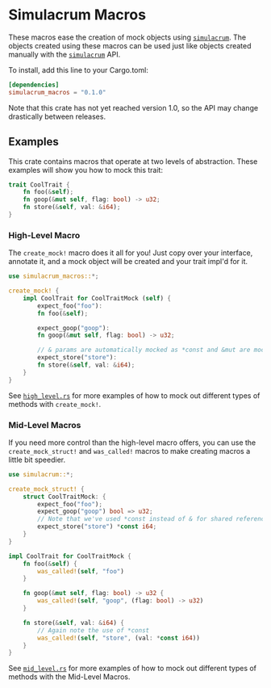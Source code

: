 Simulacrum Macros
==================================================================

These macros ease the creation of mock objects using [`simulacrum`](https://github.com/pcsm/simulacrum/simulacrum). The objects 
created using these macros can be used just like objects created manually with
the [`simulacrum`](https://github.com/pcsm/simulacrum/simulacrum) API.

To install, add this line to your Cargo.toml:

```toml
[dependencies]
simulacrum_macros = "0.1.0"
```

Note that this crate has not yet reached version 1.0, so the API may change drastically between releases.

## Examples

This crate contains macros that operate at two levels of abstraction. These 
examples will show you how to mock this trait:

```rust
trait CoolTrait {
    fn foo(&self);
    fn goop(&mut self, flag: bool) -> u32;
    fn store(&self, val: &i64);
}
```

### High-Level Macro

The `create_mock!` macro does it all for you! Just copy over your interface,
annotate it, and a mock object will be created and your trait impl'd for it.

```rust
use simulacrum_macros::*;

create_mock! {
    impl CoolTrait for CoolTraitMock (self) {
        expect_foo("foo"):
        fn foo(&self);

        expect_goop("goop"):
        fn goop(&mut self, flag: bool) -> u32;

        // & params are automatically mocked as *const and &mut are mocked as *mut.
        expect_store("store"):
        fn store(&self, val: &i64);
    }
}
```

See [`high_level.rs`](https://github.com/pcsm/simulacrum/simulacrum_macros/blob/master/examples/high_level.rs) for more examples of how to mock out different types of methods with `create_mock!`.

### Mid-Level Macros

If you need more control than the high-level macro offers, you can use the 
`create_mock_struct!` and `was_called!` macros to make creating macros a little
bit speedier.

```rust
use simulacrum::*;

create_mock_struct! {
    struct CoolTraitMock: {
        expect_foo("foo");
        expect_goop("goop") bool => u32;
        // Note that we've used *const instead of & for shared references.
        expect_store("store") *const i64;
    }
}

impl CoolTrait for CoolTraitMock {
    fn foo(&self) {
        was_called!(self, "foo")
    }

    fn goop(&mut self, flag: bool) -> u32 {
        was_called!(self, "goop", (flag: bool) -> u32)
    }

    fn store(&self, val: &i64) {
        // Again note the use of *const
        was_called!(self, "store", (val: *const i64))
    }
}

```

See [`mid_level.rs`](https://github.com/pcsm/simulacrum/simulacrum_macros/blob/master/examples/mid_level.rs) for more examples of how to mock out different types of methods with the Mid-Level Macros.